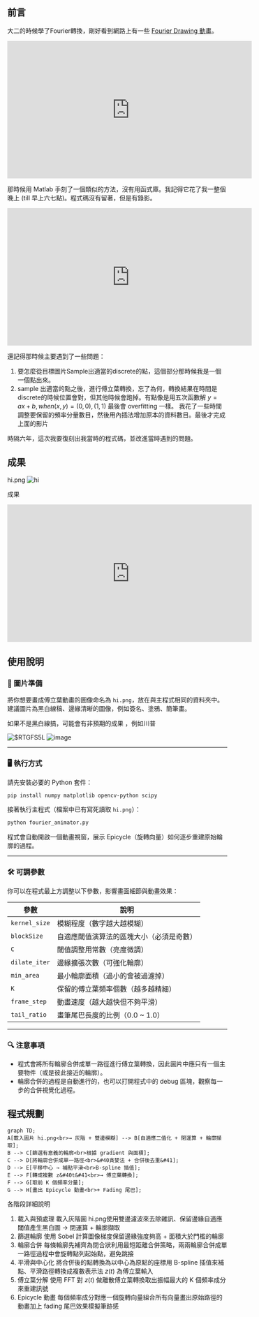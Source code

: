 ## 前言
大二的時候學了Fourier轉換，剛好看到網路上有一些 [Fourier Drawing 動畫](https://www.youtube.com/watch?v=r6sGWTCMz2k)。
<iframe width="560" height="315" src="https://www.youtube.com/embed/r6sGWTCMz2k?si=JPkv30IibkZFTwmT" title="YouTube video player" frameborder="0" allow="accelerometer; autoplay; clipboard-write; encrypted-media; gyroscope; picture-in-picture; web-share" referrerpolicy="strict-origin-when-cross-origin" allowfullscreen></iframe>

那時候用 Matlab 手刻了一個類似的方法，沒有用函式庫。我記得它花了我一整個晚上 (till 早上六七點)。程式碼沒有留著，但是有錄影。
<iframe width="560" height="315" src="https://www.youtube.com/embed/5V3DET2KMZc?si=4Eo9Yc2R3Ze1dZ91" title="YouTube video player" frameborder="0" allow="accelerometer; autoplay; clipboard-write; encrypted-media; gyroscope; picture-in-picture; web-share" referrerpolicy="strict-origin-when-cross-origin" allowfullscreen></iframe>

還記得那時候主要遇到了一些問題：
1. 要怎麼從目標圖片Sample出適當的discrete的點，這個部分那時候我是一個一個點出來。
2. sample 出適當的點之後，進行傅立葉轉換，忘了為何，轉換結果在時間是discrete的時候位置會對，但其他時候會跑掉。有點像是用五次函數解 $y=ax+b ,when (x,y)=(0,0),(1,1)$ 最後會 overfitting 一樣。 我花了一些時間調整要保留的頻率分量數目，然後用內插法增加原本的資料數目。最後才完成上面的影片

時隔六年，這次我要復刻出我當時的程式碼，並改進當時遇到的問題。

## 成果
hi.png
![hi](https://hackmd.io/_uploads/H1HK1ONayl.png)

成果
<iframe width="560" height="315" src="https://www.youtube.com/embed/PK8avQFDkCM?si=Kr_J24ylqYeG01cS" title="YouTube video player" frameborder="0" allow="accelerometer; autoplay; clipboard-write; encrypted-media; gyroscope; picture-in-picture; web-share" referrerpolicy="strict-origin-when-cross-origin" allowfullscreen></iframe>

## 使用說明

### 📂 圖片準備

將你想要畫成傅立葉動畫的圖像命名為 `hi.png`，放在與主程式相同的資料夾中。  
建議圖片為黑白線稿、邊緣清晰的圖像，例如簽名、塗鴉、簡筆畫。

如果不是黑白線搞，可能會有非預期的成果
，例如川普

![$RTGFS5L](https://hackmd.io/_uploads/B1e7-_Vpyl.jpg)
![image](https://hackmd.io/_uploads/HJK-WdNakx.png)


---

### 🖥️ 執行方式

請先安裝必要的 Python 套件：

```bash
pip install numpy matplotlib opencv-python scipy
```

接著執行主程式（檔案中已有寫死讀取 `hi.png`）：

```bash
python fourier_animator.py
```

程式會自動開啟一個動畫視窗，展示 Epicycle（旋轉向量）如何逐步重建原始輪廓的過程。

---

### 🛠️ 可調參數

你可以在程式最上方調整以下參數，影響畫面細節與動畫效果：

| 參數             | 說明                                       |
|------------------|--------------------------------------------|
| `kernel_size`     | 模糊程度（數字越大越模糊）                 |
| `blockSize`       | 自適應閾值演算法的區塊大小（必須是奇數）   |
| `C`               | 閾值調整用常數（亮度微調）                 |
| `dilate_iter`     | 邊緣擴張次數（可強化輪廓）                 |
| `min_area`        | 最小輪廓面積（過小的會被過濾掉）           |
| `K`               | 保留的傅立葉頻率個數（越多越精細）         |
| `frame_step`      | 動畫速度（越大越快但不夠平滑）             |
| `tail_ratio`      | 畫筆尾巴長度的比例（0.0 ~ 1.0）            |

---

### 🔍 注意事項

- 程式會將所有輪廓合併成單一路徑進行傅立葉轉換，因此圖片中應只有一個主要物件（或是彼此接近的輪廓）。
- 輪廓合併的過程是自動進行的，也可以打開程式中的 debug 區塊，觀察每一步的合併視覺化過程。

<!-- ## 問題描述
給定一個圖形，具有明顯輪廓，image.png
![image](https://hackmd.io/_uploads/r1_PIpmayl.png)

目標是生成類似 [影片中20:27秒](https://youtu.be/r6sGWTCMz2k?feature=shared&t=1227) 的動畫。
![image](https://hackmd.io/_uploads/S1LzwTXpJg.png)

我沒有打算像影片中那樣模擬筆畫，因為這需要我手動調整input資料。我只打算生成輪廓
![image](https://hackmd.io/_uploads/Hy4qvTma1l.png)
 -->

## 程式規劃

```mermaid
graph TD;
A[載入圖片 hi.png<br>→ 灰階 + 雙邊模糊] --> B[自適應二值化 + 閉運算 + 輪廓擷取];
B --> C[篩選有意義的輪廓<br>根據 gradient 與面積];
C --> D[將輪廓合併成單一路徑<br>&#40貪婪法 + 合併後去重&#41];
D --> E[平移中心 → 補點平滑<br>B-spline 插值];
E --> F[轉成複數 z&#40t&#41<br>→ 傅立葉轉換];
F --> G[取前 K 個頻率分量];
G --> H[畫出 Epicycle 動畫<br>+ Fading 尾巴];

```
各階段詳細說明
1. 載入與預處理
    載入灰階圖 hi.png使用雙邊濾波來去除雜訊、保留邊緣自適應閾值產生黑白圖 → 閉運算 + 輪廓擷取
2. 篩選輪廓
    使用 Sobel 計算圖像梯度保留邊緣強度夠高 + 面積大於門檻的輪廓
3. 輪廓合併
    每條輪廓先補齊為閉合狀利用最短距離合併策略，兩兩輪廓合併成單一路徑過程中會旋轉點列起始點，避免跳接
4. 平滑與中心化
    將合併後的點轉換為以中心為原點的座標用 B-spline 插值來補點、平滑路徑轉換成複數表示法 $z(t)$ 為傅立葉輸入
5. 傅立葉分解
    使用 FFT 對 $z(t)$ 做離散傅立葉轉換取出振幅最大的 K 個頻率成分來重建訊號
6. Epicycle 動畫
    每個頻率成分對應一個旋轉向量組合所有向量畫出原始路徑的動畫加上 fading 尾巴效果模擬筆跡感

